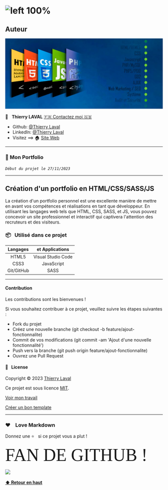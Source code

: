 # ![left 100%](https://raw.githubusercontent.com/thierry-laval/archives/master/images/logo-portfolio.png "Un bien beau logo !")

## Auteur

![Capture d'écran 1](images/pic02.jpg)

👤 &nbsp; **Thierry LAVAL** [🇫🇷 Contactez moi 🇬🇧](<contact@thierrylaval.dev>)

* Github: [@Thierry Laval](https://github.com/thierry-laval)
* LinkedIn: [@Thierry Laval](https://www.linkedin.com/in/thierry-laval)
* Visitez ==> 🏠 [Site Web](https://thierrylaval.dev)

***

### 📎 Mon Portfolio

_`Début du projet le 27/11/2023`_

***

## Création d'un portfolio en HTML/CSS/SASS/JS

La création d'un portfolio personnel est une excellente manière de mettre en avant vos compétences et réalisations en tant que développeur. En utilisant les langages web tels que HTML, CSS, SASS, et JS, vous pouvez concevoir un site professionnel et interactif qui captivera l'attention des recruteurs et des visiteurs.

### 📦 &nbsp; Utilisé dans ce projet

|  Langages  |  et Applications   |
|:----------:|:------------------:|
|   HTML5    | Visual Studio Code |
|    CSS3    |     JavaScript     |
| Git/GitHub |        SASS        |

***

#### Contribution

Les contributions sont les bienvenues !

Si vous souhaitez contribuer à ce projet, veuillez suivre les étapes suivantes :

* Fork du projet
* Créez une nouvelle branche (git checkout -b feature/ajout-fonctionnalite)
* Commit de vos modifications (git commit -am 'Ajout d'une nouvelle fonctionnalité')
* Push vers la branche (git push origin feature/ajout-fonctionnalite)
* Ouvrez une Pull Request

#### 📝 &nbsp; License

Copyright © 2023 [Thierry Laval](https://thierrylaval.dev)

Ce projet est sous licence [MIT](LICENCE).

[Voir mon travail](https://github.com/thierry-laval)

[Créer un bon template](https://github.com/thierry-laval/P22-template-pour-un-readme)

***

### &hearts;&nbsp;&nbsp;&nbsp;&nbsp;Love Markdown

Donnez une ⭐️ &nbsp; si ce projet vous a plut !

<span style="font-family:Papyrus; font-size:4em;">FAN DE GITHUB !</span>

<!-- [This is an image](https://myoctocat.com/assets/images/base-octocat.svg) -->

<a href="url"><img src="https://myoctocat.com/assets/images/base-octocat.svg" height="300"></a>

**[⬆ Retour en haut](#auteur)** <br>
